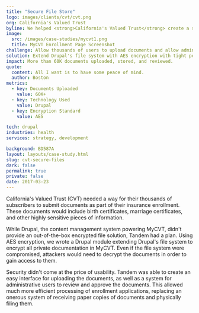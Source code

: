 ```yaml
---
title: "Secure File Store"
logo: images/clients/cvt/cvt.png
org: California's Valued Trust
byline: We helped <strong>California's Valued Trust</strong> create a secure store of files in the <strong>Drupal</strong> content management system.
image:
  src: /images/case-studies/mycvt1.png
  title: MyCVT Enrollment Page Screenshot
challenge: Allow thousands of users to upload documents and allow administrators to review them, while keeping all assets encrypted and secure.
solution: Extend Drupal's file system with AES encryption with tight permissioning around access.
impact: More than 60K documents uploaded, stored, and reviewed.
quote:
  content: All I want is to have some peace of mind.
  author: Boston
metrics:
  - key: Documents Uploaded
    value: 60K+
  - key: Technology Used
    value: Drupal
  - key: Encryption Standard
    value: AES

tech: drupal
industries: health
services: strategy, development

background: BD587A
layout: layouts/case-study.html
slug: cvt-secure-files
dark: false
permalink: true
private: false
date: 2017-03-23
---
```


California's Valued Trust (CVT) needed a way for their thousands of subscribers to submit documents as part of their insurance enrollment. These documents would include birth certificates, marriage certificates, and other highly sensitive pieces of information.

While Drupal, the content management system powering MyCVT, didn't provide an out-of-the-box encrypted file solution, Tandem had a plan. Using AES encryption, we wrote a Drupal module extending Drupal's file system to encrypt all private documentation in MyCVT. Even if the file system were compromised, attackers would need to decrypt the documents in order to gain access to them.

Security didn't come at the price of usability. Tandem was able to create an easy interface for uploading the documents, as well as a system for administrative users to review and approve the documents. This allowed much more efficient processing of enrollment applications, replacing an onerous system of receiving paper copies of documents and physically filing them.
